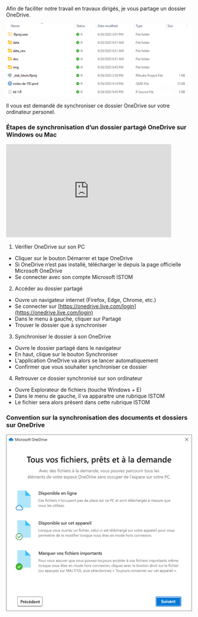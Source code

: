 Afin de faciliter notre travail en travaux dirigés, je vous partage un dossier OneDrive.

![image](./img/onedrive-orga.png)  

Il vous est demandé de synchroniser ce dossier OneDrive sur votre ordinateur personel.

###  Étapes de synchronisation d’un dossier partagé OneDrive sur Windows ou Mac

<iframe width="448" height="252" src="https://www.youtube.com/embed/8WC7iClUH3k?si=Na52qqPlQ4LC4wWx" title="YouTube video player" frameborder="0" allow="accelerometer; autoplay; clipboard-write; encrypted-media; gyroscope; picture-in-picture; web-share" referrerpolicy="strict-origin-when-cross-origin" allowfullscreen></iframe>

1. Vérifier OneDrive sur son PC
- Cliquer sur le bouton Démarrer et tape OneDrive
- Si OneDrive n’est pas installé, télécharger le depuis la page officielle Microsoft OneDrive
- Se connecter avec son compte Microsoft ISTOM

2. Accéder au dossier partagé
- Ouvre un navigateur internet (Firefox, Edge, Chrome, etc.)
- Se connecter sur [https://onedrive.live.com/login](https://onedrive.live.com/login)
- Dans le menu à gauche, cliquer sur Partagé
- Trouver le dossier que à synchroniser

3. Synchroniser le dossier à son OneDrive
- Ouvre le dossier partagé dans le navigateur
- En haut, clique sur le bouton Synchroniser
- L'application OneDrive va alors se lancer automatiquement
- Confirmer que vous souhaiter synchroniser ce dossier

4. Retrouver ce dossier synchronisé sur son ordinateur
- Ouvre Explorateur de fichiers (touche Windows + E)
- Dans le menu de gauche, il va apparaitre une rubrique ISTOM
- Le fichier sera alors présent dans cette rubrique ISTOM

### Convention sur la synchronisation des documents et dossiers sur OneDrive

![image](./img/convention-OneDrive.png)  
